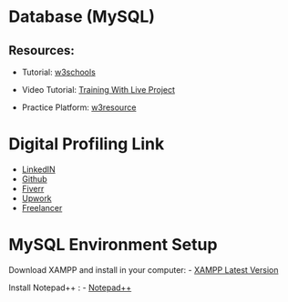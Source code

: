 # Database (MySQL)

## Resources:
- Tutorial: [w3schools ](https://www.w3schools.com/sql/default.asp)

- Video Tutorial: [Training With Live Project ](https://www.youtube.com/watch?v=mhDJYm4cLzU&list=PLTydW-y9HsbQ2ztoaLBJTd4wwjc_oqWx4)

- Practice Platform: [w3resource](https://www.w3resource.com/sql-exercises/)

# Digital Profiling Link
- [LinkedIN](https://bd.linkedin.com/)
- [Github](https://github.com/)
- [Fiverr](https://www.fiverr.com/)
- [Upwork](https://www.upwork.com/)
- [Freelancer](https://www.freelancer.com/?gad_source=1&gclid=EAIaIQobChMI8ZHJzaydiQMVUhCDAx3wchg-EAAYASAAEgJbXPD_BwE&ft_prog=ABL&ft_prog_id=617725303593)

# MySQL Environment Setup
 Download XAMPP and install in your computer:
    -  [XAMPP Latest Version](https://www.apachefriends.org/download.html)

  Install Notepad++ :
    - [Notepad++](https://notepad-plus-plus.org/downloads/)